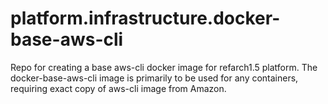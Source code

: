 # platform.infrastructure.docker-base-aws-cli

Repo for creating a base aws-cli docker image for refarch1.5 platform. The
docker-base-aws-cli image is primarily to be used for any containers, requiring
exact copy of aws-cli image from Amazon.
